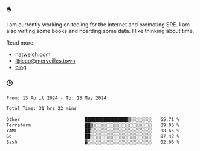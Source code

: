 ### ☕

I am currently working on tooling for the internet and promoting SRE. I am also writing some books and hoarding some data. I like thinking about time. 

Read more:

 - [natwelch.com](https://natwelch.com)
 - [@icco@merveilles.town](https://merveilles.town/@icco)
 - [blog](https://writing.natwelch.com)

### 🕒

<!--START_SECTION:waka-->

```txt
From: 13 April 2024 - To: 13 May 2024

Total Time: 31 hrs 22 mins

Other                        ████████████████▒░░░░░░░░   65.71 %
Terraform                    ██▒░░░░░░░░░░░░░░░░░░░░░░   09.03 %
YAML                         ██░░░░░░░░░░░░░░░░░░░░░░░   08.65 %
Go                           ██░░░░░░░░░░░░░░░░░░░░░░░   07.42 %
Bash                         ▓░░░░░░░░░░░░░░░░░░░░░░░░   02.06 %
```

<!--END_SECTION:waka-->

